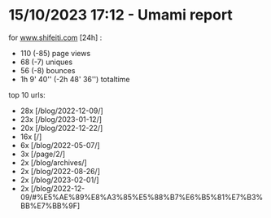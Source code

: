 # 15/10/2023 17:12 - Umami report
for www.shifeiti.com [24h] :

 - 110 (-85) page views
 - 68 (-7) uniques
 - 56 (-8) bounces
 - 1h 9' 40'' (-2h 48' 36'') totaltime


top 10 urls:
 - 28x [/blog/2022-12-09/]
 - 23x [/blog/2023-01-12/]
 - 20x [/blog/2022-12-22/]
 - 16x [/]
 - 6x [/blog/2022-05-07/]
 - 3x [/page/2/]
 - 2x [/blog/archives/]
 - 2x [/blog/2022-08-26/]
 - 2x [/blog/2023-02-01/]
 - 2x [/blog/2022-12-09/#%E5%AE%89%E8%A3%85%E5%88%B7%E6%B5%81%E7%B3%BB%E7%BB%9F]


